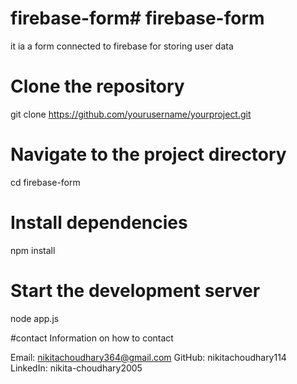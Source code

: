 # firebase-form# firebase-form
it ia a form connected to firebase for storing user data

# Clone the repository
git clone https://github.com/yourusername/yourproject.git

# Navigate to the project directory
cd firebase-form

# Install dependencies
npm install


# Start the development server
node app.js

#contact
Information on how to contact 

Email: nikitachoudhary364@gmail.com
GitHub: nikitachoudhary114
LinkedIn: nikita-choudhary2005
